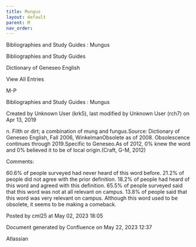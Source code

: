 ```yaml
---
title: Mungus
layout: default
parent: M
nav_order:
---
```


Bibliographies and Study Guides : Mungus

Bibliographies and Study Guides

Dictionary of Geneseo English

View All Entries

M-P

Bibliographies and Study Guides : Mungus

Created by  Unknown User (krk5), last modified by  Unknown User (rch7) on Apr 13, 2019

n. Filth or dirt; a combination of mung and fungus.Source: Dictionary of Geneseo English, Fall 2006, WinkelmanObsolete as of 2008. Obsolescence continues through 2019.Specific to Geneseo.As of 2012, 0% knew the word and 0% believed it to be of local origin.(Craft, G-M, 2012)

Comments:

60.6% of people surveyed had never heard of this word before. 21.2% of people did not agree with the prior definition. 18.2% of people had heard of this word and agreed with this definition. 65.5% of people surveyed said that this word was not at all relevant on campus. 13.8% of people said that this word was very relevant on campus. Although this word used to be obsolete, it seems to be making a comeback.

Posted by cml25 at May 02, 2023 18:05

Document generated by Confluence on May 22, 2023 12:37

Atlassian
